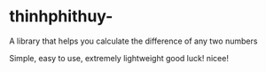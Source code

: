 # thinhphithuy-

A library that helps you calculate the difference of any two numbers

Simple, easy to use, extremely lightweight
good
luck!
nicee!
